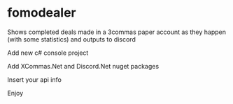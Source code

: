 # fomodealer
Shows completed deals made in a 3commas paper account as they happen (with some statistics) and outputs to discord

Add new c# console project

Add XCommas.Net and Discord.Net nuget packages

Insert your api info

Enjoy
